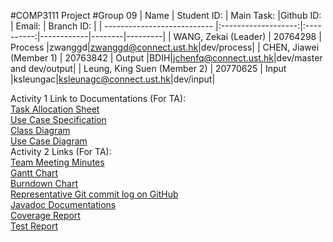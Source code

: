 #COMP3111 Project
#Group 09
| Name                        | Student ID:         | Main Task:  |Github ID: | Email: | Branch ID: |
| --------------------------- |:-------------------:|:----------:|------------|--------|---------|
| WANG, Zekai (Leader)        | 20764298            |   Process  |zwanggd|zwanggd@connect.ust.hk|dev/process|
| CHEN, Jiawei (Member 1)     | 20763842            |   Output   |BDIH|jchenfq@connect.ust.hk|dev/master and dev/output|
| Leung, King Suen (Member 2) | 20770625            |   Input    |ksleungac|ksleunagc@connect.ust.hk|dev/input|


Activity 1 Link to Documentations (For TA):<br/>
[Task Allocation Sheet](https://hkustconnect-my.sharepoint.com/:x:/g/personal/ksleungac_connect_ust_hk/ET7hh5_Qe8ZApMco3wcB-7oBr1qTl27PvdGtr3QA7Ie6iw?e=GsgI7n)<br />
[Use Case Specification](https://hkustconnect-my.sharepoint.com/:w:/g/personal/ksleungac_connect_ust_hk/EdmodZQ2HxZEpoiNHBNTk0kB4Q6-lEw-fjFMhR48erEppQ?e=rQO82u)<br />
[Class Diagram](https://hkustconnect-my.sharepoint.com/:i:/g/personal/ksleungac_connect_ust_hk/EYZoMGbjwipJqXFgESgzRfQBsxcNwAbzHBFdGXBwVbXXrA?e=LZGr8H)<br />
[Use Case Diagram](https://hkustconnect-my.sharepoint.com/:i:/g/personal/ksleungac_connect_ust_hk/ER0Uew8QhkJPsxaXadmhqdIBdxqxY2MVFtGUc7YunovpQQ?e=fjEwLV)
<br/>
Activity 2 Links (For TA): <br />
[Team Meeting Minutes](https://hkustconnect-my.sharepoint.com/:f:/g/personal/ksleungac_connect_ust_hk/Evnmw3LNxK1JuSDt7aSOINsBtyR8FPPCv6CQIEWbH4e4gA?e=ubXCFt) <br/>
[Gantt Chart](https://hkustconnect-my.sharepoint.com/:b:/g/personal/ksleungac_connect_ust_hk/EeLeqihgn-BIhVRSX6ZqTXkBVd4sf2S3LOyM-B3aj-CvGw?e=OodZbc)<br/>
[Burndown Chart](https://hkustconnect-my.sharepoint.com/:b:/g/personal/ksleungac_connect_ust_hk/EYNisKl6_B1EtW0NaFl5ZJgBt_Rh5hi916PEvCtpihUXHg?e=HEPtMs)<br/>
[Representative Git commit log on GitHub](https://github.com/BDIH/COMP3111-Project/commits/dev/master)<br/>
[Javadoc Documentations](https://github.com/BDIH/COMP3111-Project/tree/dev/master/javadoc)<br/>
[Coverage Report](https://github.com/BDIH/COMP3111-Project/tree/dev/master/coverage%20report)<br/>
[Test Report ](https://github.com/BDIH/COMP3111-Project/tree/dev/master/test%20report/test)<br/>

